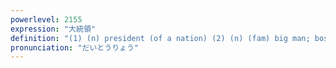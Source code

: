 ```yaml
---
powerlevel: 2155
expression: "大統領"
definition: "(1) (n) president (of a nation) (2) (n) (fam) big man; boss; buddy; mate (used vocatively; esp. of an actor)"
pronunciation: "だいとうりょう"
---
```


